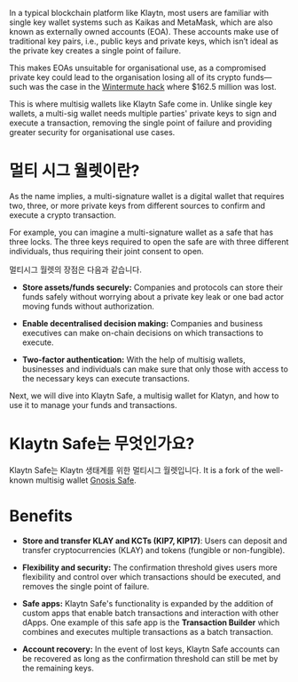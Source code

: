 In a typical blockchain platform like Klaytn, most users are familiar with single key wallet systems such as Kaikas and MetaMask, which are also known as externally owned accounts (EOA). These accounts make use of traditional key pairs, i.e., public keys and private keys, which isn’t ideal as the private key creates a single point of failure.

This makes EOAs unsuitable for organisational use, as a compromised private key could lead to the organisation losing all of its crypto funds—such was the case in the [Wintermute hack](https://www.certik.com/resources/blog/uGiY0j3hwOzQOMcDPGoz9-wintermute-hack-) where $162.5 million was lost.

This is where multisig wallets like Klaytn Safe come in. Unlike single key wallets, a multi-sig wallet needs multiple parties' private keys to sign and execute a transaction, removing the single point of failure and providing greater security for organisational use cases.

# 멀티 시그 월렛이란? <a id="What are Multisig Wallets"></a>

As the name implies, a multi-signature wallet is a digital wallet that requires two, three, or more private keys from different sources to confirm and execute a crypto transaction.


For example, you can imagine a multi-signature wallet as a safe that has three locks. The three keys required to open the safe are with three different individuals, thus requiring their joint consent to open.

멀티시그 월렛의 장점은 다음과 같습니다.


* **Store assets/funds securely:** Companies and protocols can store their funds safely without worrying about a private key leak or one bad actor moving funds without authorization.


* **Enable decentralised decision making:** Companies and business executives can make on-chain decisions on which transactions to execute.


* **Two-factor authentication:** With the help of multisig wallets, businesses and individuals can make sure that only those with access to the necessary keys can execute transactions.


Next, we will dive into Klaytn Safe, a multisig wallet for Klatyn, and how to use it to manage your funds and transactions.

# Klaytn Safe는 무엇인가요?<a id="What is Klaytn Safe"></a>

Klaytn Safe는 Klaytn 생태계를 위한 멀티시그 월렛입니다. It is a fork of the well-known multisig wallet [Gnosis Safe](https://gnosis-safe.io/).


# Benefits <a id="Benefits of Klaytn Safe"></a>

* **Store and transfer KLAY and KCTs (KIP7, KIP17)**: Users can deposit and transfer cryptocurrencies (KLAY) and tokens (fungible or non-fungible).

* **Flexibility and security:** The confirmation threshold gives users more flexibility and control over which transactions should be executed, and removes the single point of failure.

* **Safe apps:** Klaytn Safe's functionality is expanded by the addition of custom apps that enable batch transactions and interaction with other dApps. One example of this safe app is the **Transaction Builder** which combines and executes multiple transactions as a batch transaction.

* **Account recovery:** In the event of lost keys, Klaytn Safe accounts can be recovered as long as the confirmation threshold can still be met by the remaining keys.

